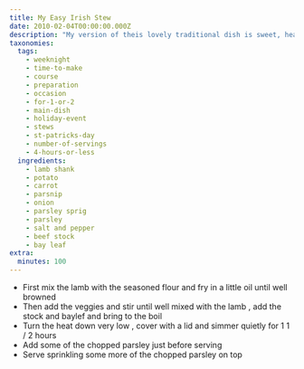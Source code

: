 ```yaml
---
title: My Easy Irish Stew
date: 2010-02-04T00:00:00.000Z
description: "My version of theis lovely traditional dish is sweet, heartwarming and filling.\r\nthe parsnip makes this lovely and sweet with the gutsy flavour of the lamb shank."
taxonomies:
  tags:
    - weeknight
    - time-to-make
    - course
    - preparation
    - occasion
    - for-1-or-2
    - main-dish
    - holiday-event
    - stews
    - st-patricks-day
    - number-of-servings
    - 4-hours-or-less
  ingredients:
    - lamb shank
    - potato
    - carrot
    - parsnip
    - onion
    - parsley sprig
    - parsley
    - salt and pepper
    - beef stock
    - bay leaf
extra:
  minutes: 100
---
```

 - First mix the lamb with the seasoned flour and fry in a little oil until well browned
 - Then add the veggies and stir until well mixed with the lamb , add the stock and baylef and bring to the boil
 - Turn the heat down very low , cover with a lid and simmer quietly for 1 1 / 2 hours
 - Add some of the chopped parsley just before serving
 - Serve sprinkling some more of the chopped parsley on top
